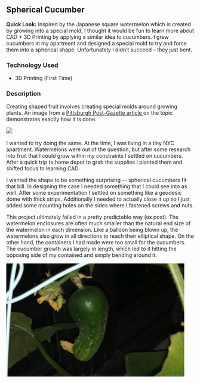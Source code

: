 ## Spherical Cucumber

**Quick Look:** Inspired by the Japanese square watermelon which is created by growing into a special mold, I thought it would be fun to learn more about CAD + 3D Printing by applying a similar idea to cucumbers. I grew cucumbers in my apartment and designed a special mold to try and force them into a spherical shape. Unfortunately I didn’t succeed – they just bent.

### Technology Used
- 3D Printing (First Time)

### Description

Creating shaped fruit involves creating special molds around growing plants. An image from a <a href="https://www.post-gazette.com/life/food/2016/08/10/Square-watermelons-are-novel-but-also-costly-and-labor-intensive/stories/201607290201"> Pittsburgh Post-Gazette article </a> on the topic demonstrates exactly how it is done. 

<img src="/portfolio/images/watermelon.jpg?raw=true"/>

I wanted to try doing the same. At the time, I was living in a tiny NYC apartment. Watermelons were out of the question, but after some research into fruit that I could grow within my constraints I settled on cucumbers. After a quick trip to home depot to grab the supplies I planted them and shifted focus to learning CAD.

I wanted the shape to be something surprising -- spherical cucumbers fit that bill. In designing the case I needed something that I could see into as well. After some experimentation I settled on something like a geodesic dome with thick strips. Additionally I needed to actually close it up so I just added some mounting holes on the sides where I fastened screws and nuts. 

This project ultimately failed in a pretty predictable way (ex post). The watermelon enclosures are often much smaller than the natural end size of the watermelon in each dimension. Like a balloon being blown up, the watermelons also grow in all directions to reach their elliptical shape. On the other hand, the containers I had made were too small for the cucumbers. The cucumber growth was largely in length, which led to it hitting the opposing side of my contained and simply bending around it. 

<img src="../images/bent-cuke.png?raw=true"/>
